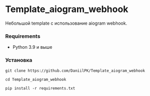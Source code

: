 # Template_aiogram_webhook
Небольшой template с использование aiogram webhook.




### Requirements

+ Python 3.9 и выше 



### Установка
``` 
git clone https://github.com/DaniilPK/Template_aiogram_webhook 

cd Template_aiogram_webhook

pip install -r requirements.txt 
```
